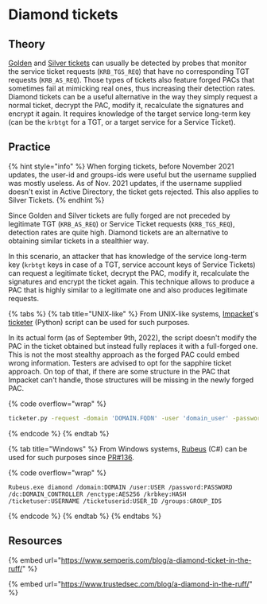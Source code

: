 # Diamond tickets

## Theory

[Golden](broken-reference) and [Silver tickets](silver.md) can usually be detected by probes that monitor the service ticket requests (`KRB_TGS_REQ`) that have no corresponding TGT requests (`KRB_AS_REQ`). Those types of tickets also feature forged PACs that sometimes fail at mimicking real ones, thus increasing their detection rates. Diamond tickets can be a useful alternative in the way they simply request a normal ticket, decrypt the PAC, modify it, recalculate the signatures and encrypt it again. It requires knowledge of the target service long-term key (can be the `krbtgt` for a TGT, or a target service for a Service Ticket).

## Practice

{% hint style="info" %}
When forging tickets, before November 2021 updates, the user-id and groups-ids were useful but the username supplied was mostly useless. As of Nov. 2021 updates, if the username supplied doesn't exist in Active Directory, the ticket gets rejected. This also applies to Silver Tickets.
{% endhint %}

Since Golden and Silver tickets are fully forged are not preceded by legitimate TGT (`KRB_AS_REQ`) or Service Ticket requests (`KRB_TGS_REQ`), detection rates are quite high. Diamond tickets are an alternative to obtaining similar tickets in a stealthier way.

In this scenario, an attacker that has knowledge of the service long-term key (`krbtgt` keys in case of a TGT, service account keys of Service Tickets) can request a legitimate ticket, decrypt the PAC, modify it, recalculate the signatures and encrypt the ticket again. This technique allows to produce a PAC that is highly similar to a legitimate one and also produces legitimate requests.

{% tabs %}
{% tab title="UNIX-like" %}
From UNIX-like systems, [Impacket](https://github.com/SecureAuthCorp/impacket)'s [ticketer](https://github.com/SecureAuthCorp/impacket/blob/master/examples/ticketer.py) (Python) script can be used for such purposes.

In its actual form (as of September 9th, 2022), the script doesn't modify the PAC in the ticket obtained but instead fully replaces it with a full-forged one. This is not the most stealthy approach as the forged PAC could embed wrong information. Testers are advised to opt for the sapphire ticket approach. On top of that, if there are some structure in the PAC that Impacket can't handle, those structures will be missing in the newly forged PAC.

{% code overflow="wrap" %}
```bash
ticketer.py -request -domain 'DOMAIN.FQDN' -user 'domain_user' -password 'password' -nthash 'krbtgt/service NT hash' -aesKey 'krbtgt/service AES key' -domain-sid 'S-1-5-21-...' -user-id '1337' -groups '512,513,518,519,520' 'baduser'
```
{% endcode %}
{% endtab %}

{% tab title="Windows" %}
From Windows systems, [Rubeus](https://github.com/GhostPack/Rubeus) (C#) can be used for such purposes since [PR#136](https://github.com/GhostPack/Rubeus/pull/136).

{% code overflow="wrap" %}
```batch
Rubeus.exe diamond /domain:DOMAIN /user:USER /password:PASSWORD /dc:DOMAIN_CONTROLLER /enctype:AES256 /krbkey:HASH /ticketuser:USERNAME /ticketuserid:USER_ID /groups:GROUP_IDS
```
{% endcode %}
{% endtab %}
{% endtabs %}

## Resources

{% embed url="https://www.semperis.com/blog/a-diamond-ticket-in-the-ruff/" %}

{% embed url="https://www.trustedsec.com/blog/a-diamond-in-the-ruff/" %}

